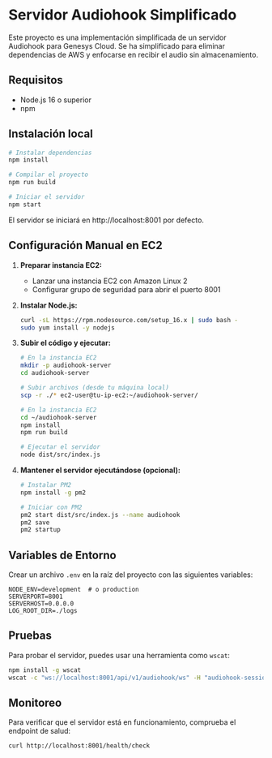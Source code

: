 # Servidor Audiohook Simplificado

Este proyecto es una implementación simplificada de un servidor Audiohook para Genesys Cloud. Se ha simplificado para eliminar dependencias de AWS y enfocarse en recibir el audio sin almacenamiento.

## Requisitos

- Node.js 16 o superior
- npm

## Instalación local

```bash
# Instalar dependencias
npm install

# Compilar el proyecto
npm run build

# Iniciar el servidor
npm start
```

El servidor se iniciará en http://localhost:8001 por defecto.

## Configuración Manual en EC2

1. **Preparar instancia EC2:**

   - Lanzar una instancia EC2 con Amazon Linux 2
   - Configurar grupo de seguridad para abrir el puerto 8001

2. **Instalar Node.js:**

   ```bash
   curl -sL https://rpm.nodesource.com/setup_16.x | sudo bash -
   sudo yum install -y nodejs
   ```

3. **Subir el código y ejecutar:**

   ```bash
   # En la instancia EC2
   mkdir -p audiohook-server
   cd audiohook-server

   # Subir archivos (desde tu máquina local)
   scp -r ./* ec2-user@tu-ip-ec2:~/audiohook-server/

   # En la instancia EC2
   cd ~/audiohook-server
   npm install
   npm run build

   # Ejecutar el servidor
   node dist/src/index.js
   ```

4. **Mantener el servidor ejecutándose (opcional):**

   ```bash
   # Instalar PM2
   npm install -g pm2

   # Iniciar con PM2
   pm2 start dist/src/index.js --name audiohook
   pm2 save
   pm2 startup
   ```

## Variables de Entorno

Crear un archivo `.env` en la raíz del proyecto con las siguientes variables:

```
NODE_ENV=development  # o production
SERVERPORT=8001
SERVERHOST=0.0.0.0
LOG_ROOT_DIR=./logs
```

## Pruebas

Para probar el servidor, puedes usar una herramienta como `wscat`:

```bash
npm install -g wscat
wscat -c "ws://localhost:8001/api/v1/audiohook/ws" -H "audiohook-session-id:12345678-1234-1234-1234-123456789012"
```

## Monitoreo

Para verificar que el servidor está en funcionamiento, comprueba el endpoint de salud:

```bash
curl http://localhost:8001/health/check
```
